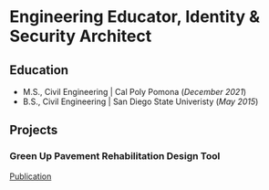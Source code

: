 # Engineering Educator, Identity & Security Architect 



## Education					       		
- M.S., Civil Engineering	| Cal Poly Pomona (_December 2021_)
- B.S., Civil Engineering | San Diego State Univeristy (_May 2015_)        		

## Projects
### Green Up Pavement Rehabilitation Design Tool
[Publication]([https://](https://transweb.sjsu.edu/sites/default/files/1855-Andrei-Pavement-Decision-Tool_0.pdf))
